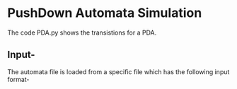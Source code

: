 # PushDown Automata Simulation

The code PDA.py shows the transistions for a PDA.
## Input-
The automata file is loaded from a specific file which has the following input format-
